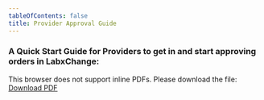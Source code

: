 ```yaml
---
tableOfContents: false
title: Provider Approval Guide
---
```

### A Quick Start Guide for Providers to get in and start approving orders in LabxChange: 

<object data="/Provider_Approval_Quick_Start_Walk_Through.pdf" type="application/pdf" width="150%" height="1000px">
  <p>
    This browser does not support inline PDFs. Please download the file:
    <a href="/Provider_Approval_Quick_Start_Walk_Through.pdf">Download PDF</a>
  </p>
</object>


